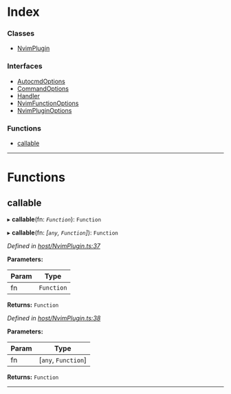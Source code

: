 

# Index

### Classes

* [NvimPlugin](../classes/_host_nvimplugin_.nvimplugin.md)

### Interfaces

* [AutocmdOptions](../interfaces/_host_nvimplugin_.autocmdoptions.md)
* [CommandOptions](../interfaces/_host_nvimplugin_.commandoptions.md)
* [Handler](../interfaces/_host_nvimplugin_.handler.md)
* [NvimFunctionOptions](../interfaces/_host_nvimplugin_.nvimfunctionoptions.md)
* [NvimPluginOptions](../interfaces/_host_nvimplugin_.nvimpluginoptions.md)

### Functions

* [callable](_host_nvimplugin_.md#callable)

---

# Functions

<a id="callable"></a>

##  callable

▸ **callable**(fn: *`Function`*): `Function`

▸ **callable**(fn: *[`any`, `Function`]*): `Function`

*Defined in [host/NvimPlugin.ts:37](https://github.com/neovim/node-client/blob/97a65c6/src/host/NvimPlugin.ts#L37)*

**Parameters:**

| Param | Type |
| ------ | ------ |
| fn | `Function` |

**Returns:** `Function`

*Defined in [host/NvimPlugin.ts:38](https://github.com/neovim/node-client/blob/97a65c6/src/host/NvimPlugin.ts#L38)*

**Parameters:**

| Param | Type |
| ------ | ------ |
| fn | [`any`, `Function`] |

**Returns:** `Function`

___


